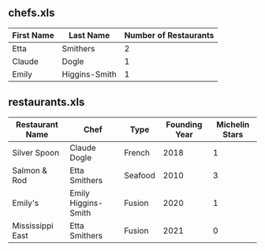 ## chefs.xls

| First Name | Last Name | Number of Restaurants |
| ---------- | --------- | ---------------- |
| Etta       | Smithers  | 2                |
| Claude     | Dogle     | 1                |
| Emily      | Higgins-Smith | 1            |


## restaurants.xls

| Restaurant Name | Chef  | Type | Founding Year | Michelin Stars |
| --------------- | ----- | ---- | ------------- | -------------- |
| Silver Spoon    | Claude Dogle | French | 2018 | 1  |
| Salmon & Rod    | Etta Smithers | Seafood | 2010 | 3 |
| Emily's         | Emily Higgins-Smith | Fusion | 2020 | 1 |
| Mississippi East | Etta Smithers | Fusion | 2021 | 0